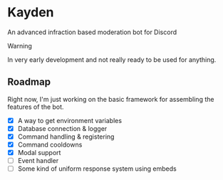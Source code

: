 # Kayden

An advanced infraction based moderation bot for Discord 

> [!WARNING]  
> In very early development and not really ready to be used for anything.

## Roadmap

Right now, I'm just working on the basic framework for assembling the features of the bot.

- [x] A way to get environment variables
- [x] Database connection & logger
- [x] Command handling & registering
- [x] Command cooldowns
- [x] Modal support
- [ ] Event handler
- [ ] Some kind of uniform response system using embeds